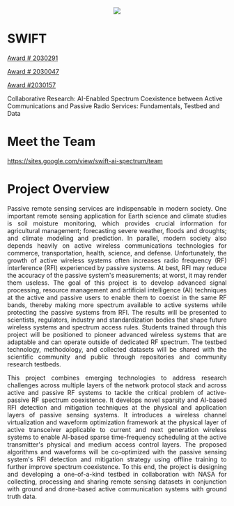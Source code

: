 <div align="center">
  <img src="https://github.com/user-attachments/assets/9159e324-03f6-4c25-8421-8e9d04c88d95">
</div>

# SWIFT 
[Award # 2030291](https://www.nsf.gov/awardsearch/showAward?AWD_ID=2030291&HistoricalAwards=false)


[Award # 2030047](https://www.nsf.gov/awardsearch/showAward?AWD_ID=2030047&HistoricalAwards=false)


[Award #2030157](https://www.nsf.gov/awardsearch/showAward?AWD_ID=2030157&HistoricalAwards=false)

Collaborative Research: AI-Enabled Spectrum Coexistence between Active Communications and Passive Radio Services: Fundamentals, Testbed and Data

# Meet the Team 
https://sites.google.com/view/swift-ai-spectrum/team

# Project Overview
<p align="justify">
Passive remote sensing services are indispensable in modern society. One important remote sensing application for Earth science and climate studies is soil moisture monitoring, which provides crucial information for agricultural management; forecasting severe weather, floods and droughts; and climate modeling and prediction. In parallel, modern society also depends heavily on active wireless communications technologies for commerce, transportation, health, science, and defense. Unfortunately, the growth of active wireless systems often increases radio frequency (RF) interference (RFI) experienced by passive systems. At best, RFI may reduce the accuracy of the passive system's measurements; at worst, it may render them useless. The goal of this project is to develop advanced signal processing, resource management and artificial intelligence (AI) techniques at the active and passive users to enable them to coexist in the same RF bands, thereby making more spectrum available to active systems while protecting the passive systems from RFI. The results will be presented to scientists, regulators, industry and standardization bodies that shape future wireless systems and spectrum access rules. Students trained through this project will be positioned to pioneer advanced wireless systems that are adaptable and can operate outside of dedicated RF spectrum. The testbed technology, methodology, and collected datasets will be shared with the scientific community and public through repositories and community research testbeds. 
</p>
<p align="justify">
This project combines emerging technologies to address research challenges across multiple layers of the network protocol stack and across active and passive RF systems to tackle the critical problem of active-passive RF spectrum coexistence. It develops novel sparsity and AI-based RFI detection and mitigation techniques at the physical and application layers of passive sensing systems. It introduces a wireless channel virtualization and waveform optimization framework at the physical layer of active transceiver applicable to current and next generation wireless systems to enable AI-based sparse time-frequency scheduling at the active transmitter's physical and medium access control layers. The proposed algorithms and waveforms will be co-optimized with the passive sensing system's RFI detection and mitigation strategy using offline training to further improve spectrum coexistence. To this end, the project is designing and developing a one-of-a-kind testbed in collaboration with NASA for collecting, processing and sharing remote sensing datasets in conjunction with ground and drone-based active communication systems with ground truth data.
</p>
